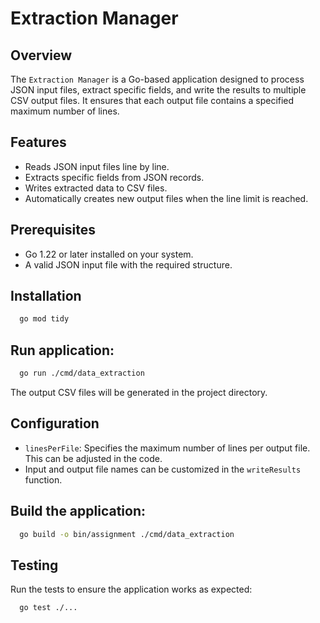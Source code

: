 # Extraction Manager

## Overview
The `Extraction Manager` is a Go-based application designed to process JSON input files, extract specific fields, and write the results to multiple CSV output files. It ensures that each output file contains a specified maximum number of lines.

## Features
- Reads JSON input files line by line.
- Extracts specific fields from JSON records.
- Writes extracted data to CSV files.
- Automatically creates new output files when the line limit is reached.

## Prerequisites
- Go 1.22 or later installed on your system.
- A valid JSON input file with the required structure.

## Installation

```bash
  go mod tidy
```

## Run application:
```bash
  go run ./cmd/data_extraction
```
The output CSV files will be generated in the project directory.

## Configuration
- `linesPerFile`: Specifies the maximum number of lines per output file. This can be adjusted in the code.
- Input and output file names can be customized in the `writeResults` function.

## Build the application:
```bash
  go build -o bin/assignment ./cmd/data_extraction
```   

## Testing
Run the tests to ensure the application works as expected:
```bash
  go test ./...
```